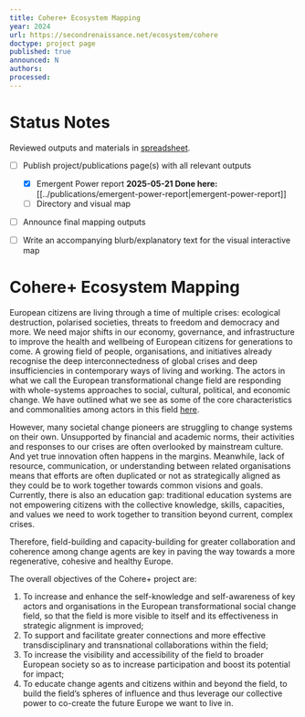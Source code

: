 ```yaml
---
title: Cohere+ Ecosystem Mapping
year: 2024
url: https://secondrenaissance.net/ecosystem/cohere
doctype: project page
published: true
announced: N
authors: 
processed:
---
```


# Status Notes

Reviewed outputs and materials in [spreadsheet](https://docs.google.com/spreadsheets/d/1bNrudSwgGnC757WELdN5S1n0NM26L-TFCPIMtxmdh_8/edit?gid=54040125#gid=54040125).

- [ ] Publish project/publications page(s) with all relevant outputs
  - [x] Emergent Power report **2025-05-21 Done here:** [[../publications/emergent-power-report|emergent-power-report]]
  - [ ] Directory and visual map
- [ ] Announce final mapping outputs
- [ ] Write an accompanying blurb/explanatory text for the visual interactive map


# Cohere+ Ecosystem Mapping

European citizens are living through a time of multiple crises: ecological destruction, polarised societies, threats to freedom and democracy and more. We need major shifts in our economy, governance, and infrastructure to improve the health and wellbeing of European citizens for generations to come. A growing field of people, organisations, and initiatives already recognise the deep interconnectedness of global crises and deep insufficiencies in contemporary ways of living and working. The actors in what we call the European transformational change field are responding with whole-systems approaches to social, cultural, political, and economic change. We have outlined what we see as some of the core characteristics and commonalities among actors in this field [here](https://lifeitself.org/ecosystem). 

However, many societal change pioneers are struggling to change systems on their own. Unsupported by financial and academic norms, their activities and responses to our crises are often overlooked by mainstream culture. And yet true innovation often happens in the margins. Meanwhile, lack of resource, communication, or understanding between related organisations means that efforts are often duplicated or not as strategically aligned as they could be to work together towards common visions and goals. Currently, there is also an education gap: traditional education systems are not empowering citizens with the collective knowledge, skills, capacities, and values we need to work together to transition beyond current, complex crises. 

Therefore, field-building and capacity-building for greater collaboration and coherence among change agents are key in paving the way towards a more regenerative, cohesive and healthy Europe.

The overall objectives of the Cohere+ project are:

1. To increase and enhance the self-knowledge and self-awareness of key actors and organisations in the European transformational social change field, so that the field is more visible to itself and its effectiveness in strategic alignment is improved;
2. To support and facilitate greater connections and more effective transdisciplinary and transnational collaborations within the field;
3. To increase the visibility and accessibility of the field to broader European society so as to increase participation and boost its potential for impact;
4. To educate change agents and citizens within and beyond the field, to build the field’s spheres of influence and thus leverage our collective power to co-create the future Europe we want to live in.